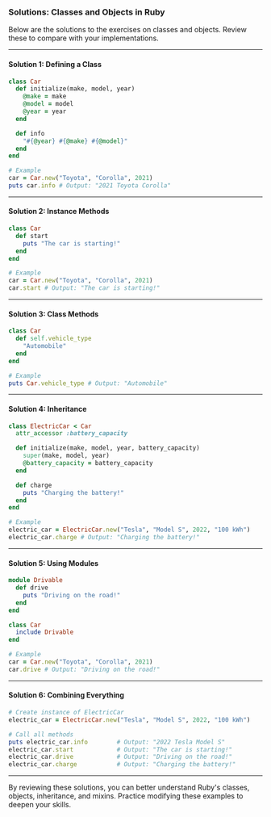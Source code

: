 ### Solutions: Classes and Objects in Ruby

Below are the solutions to the exercises on classes and objects. Review these to compare with your implementations.

---

#### **Solution 1: Defining a Class**

```ruby
class Car
  def initialize(make, model, year)
    @make = make
    @model = model
    @year = year
  end

  def info
    "#{@year} #{@make} #{@model}"
  end
end

# Example
car = Car.new("Toyota", "Corolla", 2021)
puts car.info # Output: "2021 Toyota Corolla"
```

---

#### **Solution 2: Instance Methods**

```ruby
class Car
  def start
    puts "The car is starting!"
  end
end

# Example
car = Car.new("Toyota", "Corolla", 2021)
car.start # Output: "The car is starting!"
```

---

#### **Solution 3: Class Methods**

```ruby
class Car
  def self.vehicle_type
    "Automobile"
  end
end

# Example
puts Car.vehicle_type # Output: "Automobile"
```

---

#### **Solution 4: Inheritance**

```ruby
class ElectricCar < Car
  attr_accessor :battery_capacity

  def initialize(make, model, year, battery_capacity)
    super(make, model, year)
    @battery_capacity = battery_capacity
  end

  def charge
    puts "Charging the battery!"
  end
end

# Example
electric_car = ElectricCar.new("Tesla", "Model S", 2022, "100 kWh")
electric_car.charge # Output: "Charging the battery!"
```

---

#### **Solution 5: Using Modules**

```ruby
module Drivable
  def drive
    puts "Driving on the road!"
  end
end

class Car
  include Drivable
end

# Example
car = Car.new("Toyota", "Corolla", 2021)
car.drive # Output: "Driving on the road!"
```

---

#### **Solution 6: Combining Everything**

```ruby
# Create instance of ElectricCar
electric_car = ElectricCar.new("Tesla", "Model S", 2022, "100 kWh")

# Call all methods
puts electric_car.info        # Output: "2022 Tesla Model S"
electric_car.start            # Output: "The car is starting!"
electric_car.drive            # Output: "Driving on the road!"
electric_car.charge           # Output: "Charging the battery!"
```

---

By reviewing these solutions, you can better understand Ruby's classes, objects, inheritance, and mixins. Practice modifying these examples to deepen your skills.